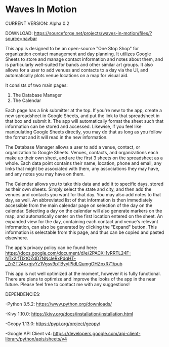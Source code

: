 # Waves In Motion

CURRENT VERSION: Alpha 0.2

DOWNLOAD: https://sourceforge.net/projects/waves-in-motion/files/?source=navbar

This app is designed to be an open-source "One Stop Shop" for organization contact management and day planning.  It utilizes Google Sheets to store and manage contact information and notes about them, and is particularly well-suited for bands and other similar art groups.  It also allows for a user to add venues and contacts to a day via the UI, and automatically plots venue locations on a map for visual aid.  

It consists of two main pages:
  1) The Database Manager
  2) The Calendar
  
Each page has a link submitter at the top.  If you're new to the app, create a new spreadsheet in Google Sheets, and put the link to that spreadsheet in that box and submit it.  The app will automatically format the sheet such that information can be stored and accessed.  Likewise, if you feel like manipulating Google Sheets directly, you may do that as long as you follow the format and it will read in the new information. 

The Database Manager allows a user to add a venue, contact, or organization to Google Sheets.  Venues, contacts, and organizations each make up their own sheet, and are the first 3 sheets on the spreadsheet as a whole.  Each data point contains their name, location, phone and email, any links that might be associated with them, any associations they may have, and any notes you may have on them.

The Calendar allows you to take this data and add it to specific days, stored as their own sheets.  Simply select the state and city, and then add the venues and contacts you want for that day.  You may also add notes to that day, as well.  An abbreviated list of that information is then immediately accessible from the main calendar page on selection of the day on the calendar.  Selecting a day on the calendar will also generate markers on the map, and automatically center on the first location entered on the sheet.  An expanded view for the day, containing each contact and venue's relevant information, can also be generated by clicking the "Expand" button.  This information is selectable from this page, and thus can be copied and pasted elsewhere. 

The app's privacy policy can be found here:
https://docs.google.com/document/d/e/2PACX-1vRRTL24F-NTx2ifTl2tOZdD7NNcleRxPdqHT-_Zn2T24oxgjvYz1Vgsv9pTByyIPldLQumgOHZpxR71/pub

This app is not well optimized at the moment, however it is fully functional.  There are plans to optimize and improve the looks of the app in the near future.  Please feel free to contact me with any suggestions!

DEPENDENCIES:

  -Python 3.5.2: https://www.python.org/downloads/
  
  -Kivy 1.10.0: https://kivy.org/docs/installation/installation.html
  
  -Geopy 1.13.0: https://pypi.org/project/geopy/
  
  -Google API Client v4: https://developers.google.com/api-client-library/python/apis/sheets/v4
